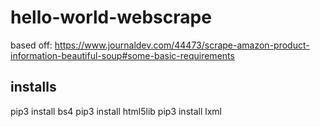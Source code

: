 # hello-world-webscrape
based off: https://www.journaldev.com/44473/scrape-amazon-product-information-beautiful-soup#some-basic-requirements

## installs  
pip3 install bs4
pip3 install html5lib
pip3 install lxml
